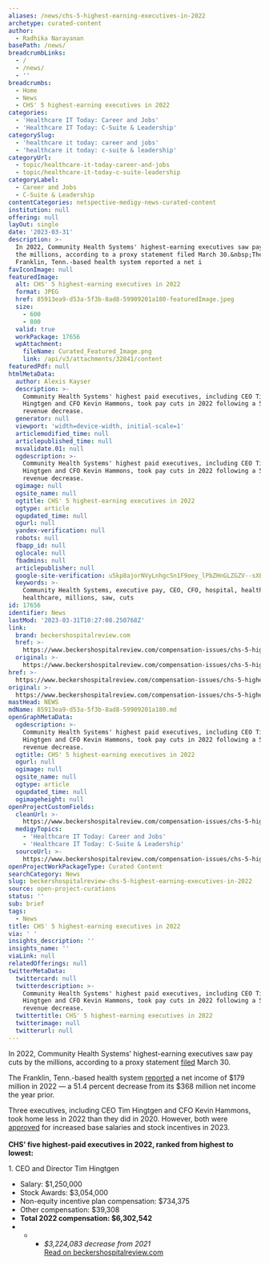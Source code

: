 ```yaml
---
aliases: /news/chs-5-highest-earning-executives-in-2022
archetype: curated-content
author:
  - Radhika Narayanan
basePath: /news/
breadcrumbLinks:
  - /
  - /news/
  - ''
breadcrumbs:
  - Home
  - News
  - CHS' 5 highest-earning executives in 2022
categories:
  - 'Healthcare IT Today: Career and Jobs'
  - 'Healthcare IT Today: C-Suite & Leadership'
categorySlug:
  - 'healthcare it today: career and jobs'
  - 'healthcare it today: c-suite & leadership'
categoryUrl:
  - topic/healthcare-it-today-career-and-jobs
  - topic/healthcare-it-today-c-suite-leadership
categoryLabel:
  - Career and Jobs
  - C-Suite & Leadership
contentCategories: netspective-medigy-news-curated-content
institution: null
offering: null
layOut: single
date: '2023-03-31'
description: >-
  In 2022, Community Health Systems' highest-earning executives saw pay cuts by
  the millions, according to a proxy statement filed March 30.&nbsp;The
  Franklin, Tenn.-based health system reported a net i
favIconImage: null
featuredImage:
  alt: CHS' 5 highest-earning executives in 2022
  format: JPEG
  href: 85913ea9-d53a-5f3b-8ad8-59909201a180-featuredImage.jpeg
  size:
    - 600
    - 800
  valid: true
  workPackage: 17656
  wpAttachment:
    fileName: Curated_Featured_Image.png
    link: /api/v3/attachments/32841/content
featuredPdf: null
htmlMetaData:
  author: Alexis Kayser
  description: >-
    Community Health Systems' highest paid executives, including CEO Tim
    Hingtgen and CFO Kevin Hammons, took pay cuts in 2022 following a 51%
    revenue decrease.
  generator: null
  viewport: 'width=device-width, initial-scale=1'
  articlemodified_time: null
  articlepublished_time: null
  msvalidate.01: null
  ogdescription: >-
    Community Health Systems' highest paid executives, including CEO Tim
    Hingtgen and CFO Kevin Hammons, took pay cuts in 2022 following a 51%
    revenue decrease.
  ogimage: null
  ogsite_name: null
  ogtitle: CHS' 5 highest-earning executives in 2022
  ogtype: article
  ogupdated_time: null
  ogurl: null
  yandex-verification: null
  robots: null
  fbapp_id: null
  oglocale: null
  fbadmins: null
  articlepublisher: null
  google-site-verification: u5kp8ajorNVyLnhgcSn1F9oey_lPbZHnGLZGZV--sXE
  keywords: >-
    Community Health Systems, executive pay, CEO, CFO, hospital, health system,
    healthcare, millions, saw, cuts
id: 17656
identifier: News
lastMod: '2023-03-31T10:27:08.250768Z'
link:
  brand: beckershospitalreview.com
  href: >-
    https://www.beckershospitalreview.com/compensation-issues/chs-5-highest-earning-executives-in-2022.html
  original: >-
    https://www.beckershospitalreview.com/compensation-issues/chs-5-highest-earning-executives-in-2022.html
href: >-
  https://www.beckershospitalreview.com/compensation-issues/chs-5-highest-earning-executives-in-2022.html
original: >-
  https://www.beckershospitalreview.com/compensation-issues/chs-5-highest-earning-executives-in-2022.html
mastHead: NEWS
mdName: 85913ea9-d53a-5f3b-8ad8-59909201a180.md
openGraphMetaData:
  ogdescription: >-
    Community Health Systems' highest paid executives, including CEO Tim
    Hingtgen and CFO Kevin Hammons, took pay cuts in 2022 following a 51%
    revenue decrease.
  ogtitle: CHS' 5 highest-earning executives in 2022
  ogurl: null
  ogimage: null
  ogsite_name: null
  ogtype: article
  ogupdated_time: null
  ogimageheight: null
openProjectCustomFields:
  cleanUrl: >-
    https://www.beckershospitalreview.com/compensation-issues/chs-5-highest-earning-executives-in-2022.html
  medigyTopics:
    - 'Healthcare IT Today: Career and Jobs'
    - 'Healthcare IT Today: C-Suite & Leadership'
  sourceUrl: >-
    https://www.beckershospitalreview.com/compensation-issues/chs-5-highest-earning-executives-in-2022.html
openProjectWorkPackageType: Curated Content
searchCategory: News
slug: beckershospitalreview-chs-5-highest-earning-executives-in-2022
source: open-project-curations
status: ''
sub: brief
tags:
  - News
title: CHS' 5 highest-earning executives in 2022
via: ' '
insights_description: ''
insights_name: ''
viaLink: null
relatedOfferings: null
twitterMetaData:
  twittercard: null
  twitterdescription: >-
    Community Health Systems' highest paid executives, including CEO Tim
    Hingtgen and CFO Kevin Hammons, took pay cuts in 2022 following a 51%
    revenue decrease.
  twittertitle: CHS' 5 highest-earning executives in 2022
  twitterimage: null
  twitterurl: null
---
```

<p>In 2022, Community Health Systems' highest-earning executives saw pay cuts by the millions, according to a proxy statement <a href="https://chsnet.gcs-web.com/node/22231/html">filed</a> March 30.&nbsp;</p><p>The Franklin, Tenn.-based health system <a href="https://www.beckershospitalreview.com/finance/chs-board-approves-salary-and-compensation-increases-for-top-executives.html">reported</a> a net income of $179 million in 2022 — a 51.4 percent decrease from its $368 million net income the year prior.&nbsp;</p><p>Three executives, including CEO Tim Hingtgen and CFO Kevin Hammons, took home less in 2022 than they did in 2020. However, both were <a href="https://www.beckershospitalreview.com/finance/chs-board-approves-salary-and-compensation-increases-for-top-executives.html">approved</a> for increased base salaries and stock incentives in 2023.&nbsp;<br><br><strong>CHS' five highest-paid executives in 2022, ranked from highest to lowest:&nbsp;</strong></p><p>1. CEO and Director Tim Hingtgen</p><ul><li>Salary: $1,250,000</li><li>Stock Awards: $3,054,000</li><li>Non-equity incentive plan compensation: $734,375</li><li>Other compensation: $39,308</li><li><strong>Total 2022 compensation: $6,302,542&nbsp;</strong></li><li>&nbsp;<ul><li>&nbsp;<ul><li><i>$3,224,083 decrease from 2021</i><br><a href="https://www.beckershospitalreview.com/compensation-issues/chs-5-highest-earning-executives-in-2022.html">Read on beckershospitalreview.com</a></li></ul></li></ul></li></ul>